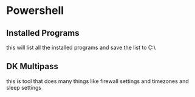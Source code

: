 # Powershell

## Installed Programs
this will list all the installed programs and save the list to C:\

## DK Multipass
this is tool that does many things like firewall settings and timezones and sleep settings
